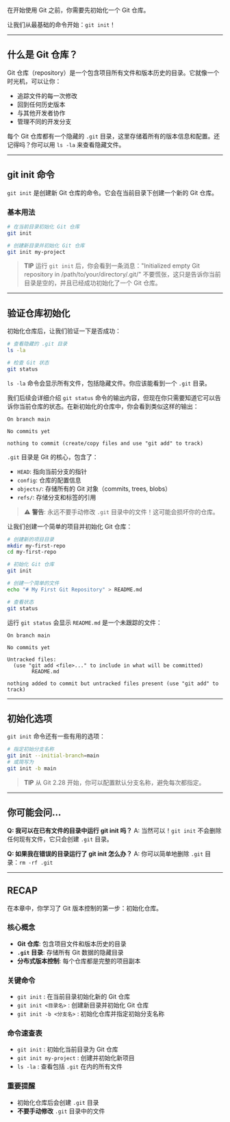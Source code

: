 在开始使用 Git 之前，你需要先初始化一个 Git 仓库。

让我们从最基础的命令开始：`git init`！

---

## 什么是 Git 仓库？ 

Git 仓库（repository）是一个包含项目所有文件和版本历史的目录。它就像一个时光机，可以让你：
- 追踪文件的每一次修改
- 回到任何历史版本
- 与其他开发者协作
- 管理不同的开发分支

每个 Git 仓库都有一个隐藏的 `.git` 目录，这里存储着所有的版本信息和配置。还记得吗？你可以用 `ls -la` 来查看隐藏文件。

---

## git init 命令

`git init` 是创建新 Git 仓库的命令。它会在当前目录下创建一个新的 Git 仓库。

### 基本用法

```bash
# 在当前目录初始化 Git 仓库
git init

# 创建新目录并初始化 Git 仓库
git init my-project
```

> **TIP** 运行 `git init` 后，你会看到一条消息："Initialized empty Git repository in /path/to/your/directory/.git/" 不要慌张，这只是告诉你当前目录是空的，并且已经成功初始化了一个 Git 仓库。

---

## 验证仓库初始化

初始化仓库后，让我们验证一下是否成功：

```bash
# 查看隐藏的 .git 目录
ls -la

# 检查 Git 状态
git status
```

`ls -la` 命令会显示所有文件，包括隐藏文件。你应该能看到一个 `.git` 目录。

我们后续会详细介绍 `git status` 命令的输出内容，但现在你只需要知道它可以告诉你当前仓库的状态。在新初始化的仓库中，你会看到类似这样的输出：

```
On branch main

No commits yet

nothing to commit (create/copy files and use "git add" to track)
```

`.git` 目录是 Git 的核心，包含了：
- `HEAD`: 指向当前分支的指针
- `config`: 仓库的配置信息
- `objects/`: 存储所有的 Git 对象（commits, trees, blobs）
- `refs/`: 存储分支和标签的引用

> ⚠️ **警告**: 永远不要手动修改 `.git` 目录中的文件！这可能会损坏你的仓库。

让我们创建一个简单的项目并初始化 Git 仓库：

```bash
# 创建新的项目目录
mkdir my-first-repo
cd my-first-repo

# 初始化 Git 仓库
git init

# 创建一个简单的文件
echo "# My First Git Repository" > README.md

# 查看状态
git status
```

运行 `git status` 会显示 `README.md` 是一个未跟踪的文件：

```
On branch main

No commits yet

Untracked files:
  (use "git add <file>..." to include in what will be committed)
        README.md

nothing added to commit but untracked files present (use "git add" to track)
```

---

## 初始化选项

`git init` 命令还有一些有用的选项：

```bash
# 指定初始分支名称
git init --initial-branch=main
# 或简写为
git init -b main
```

> **TIP** 从 Git 2.28 开始，你可以配置默认分支名称，避免每次都指定。

---

## 你可能会问...

**Q: 我可以在已有文件的目录中运行 git init 吗？**
A: 当然可以！`git init` 不会删除任何现有文件，它只会创建 `.git` 目录。

**Q: 如果我在错误的目录运行了 git init 怎么办？**
A: 你可以简单地删除 `.git` 目录：`rm -rf .git`

---

## RECAP

在本章中，你学习了 Git 版本控制的第一步：初始化仓库。

### 核心概念

- **Git 仓库**: 包含项目文件和版本历史的目录
- **`.git` 目录**: 存储所有 Git 数据的隐藏目录
- **分布式版本控制**: 每个仓库都是完整的项目副本

### 关键命令

- `git init` : 在当前目录初始化新的 Git 仓库
- `git init <目录名>` : 创建新目录并初始化 Git 仓库
- `git init -b <分支名>` : 初始化仓库并指定初始分支名称

### 命令速查表

- `git init` : 初始化当前目录为 Git 仓库
- `git init my-project` : 创建并初始化新项目
- `ls -la` : 查看包括 `.git` 在内的所有文件

### 重要提醒

- 初始化仓库后会创建 `.git` 目录
- **不要手动修改** `.git` 目录中的文件
